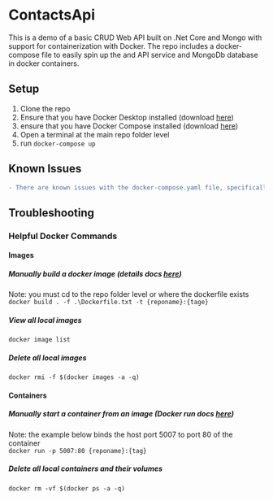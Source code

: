 # ContactsApi
This is a demo of a basic CRUD Web API built on .Net Core and Mongo with support for containerization with Docker.  The repo includes a docker-compose file to easily spin up the and API service and MongoDb database in docker containers.

## Setup
1. Clone the repo
2. Ensure that you have Docker Desktop installed (download [here](https://www.docker.com/products/docker-desktop))
3. ensure that you have Docker Compose installed (download [here](https://docs.docker.com/compose/install/))
4. Open a terminal at the main repo folder level
5. run `docker-compose up`

## Known Issues
```diff
- There are known issues with the docker-compose.yaml file, specifically with connecting to the docker MongoDb instance. This is currently being worked on.  In the meantime you would need to install mongoDb locally, and manually create a MongoDb database named 'ContactsDb'
```

## Troubleshooting

### Helpful Docker Commands

#### Images

##### ***Manually build a docker image*** (details docs [here](https://docs.docker.com/engine/reference/commandline/build/))
Note: you must cd to the repo folder level or where the dockerfile exists  
`docker build . -f .\Dockerfile.txt -t {reponame}:{tage}`
 
##### ***View all local images***    
`docker image list`

##### ***Delete all local images***   
`docker rmi -f $(docker images -a -q)`

#### Containers

##### ***Manually start a container from an image*** (Docker run docs [here](https://docs.docker.com/engine/reference/commandline/run/))
Note: the example below binds the host port 5007 to port 80 of the container   
`docker run -p 5007:80 {reponame}:{tag}`

##### ***Delete all local containers and their volumes***  
`docker rm -vf $(docker ps -a -q)`






